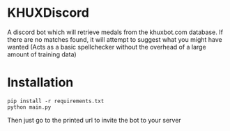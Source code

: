 # KHUXDiscord

A discord bot which will retrieve medals from the khuxbot.com database. If there are no matches found, it will attempt to suggest what you might have wanted (Acts as a basic spellchecker without the overhead of a large amount of training data)

# Installation

    pip install -r requirements.txt
    python main.py
    
Then just go to the printed url to invite the bot to your server
